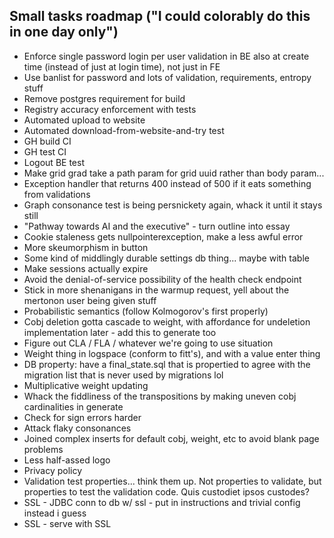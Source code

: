 Small tasks roadmap ("I could colorably do this in one day only")
---

- Enforce single password login per user validation in BE also at create time (instead of just at login time), not just in FE
- Use banlist for password and lots of validation, requirements, entropy stuff
- Remove postgres requirement for build
- Registry accuracy enforcement with tests
- Automated upload to website
- Automated download-from-website-and-try test
- GH build CI
- GH test CI
- Logout BE test
- Make grid grad take a path param for grid uuid rather than body param...
- Exception handler that returns 400 instead of 500 if it eats something from validations
- Graph consonance test is being persnickety again, whack it until it stays still
- "Pathway towards AI and the executive" - turn outline into essay
- Cookie staleness gets nullpointerexception, make a less awful error
- More skeumorphism in button
- Some kind of middlingly durable settings db thing... maybe with table
- Make sessions actually expire
- Avoid the denial-of-service possibility of the health check endpoint
- Stick in more shenanigans in the warmup request, yell about the mertonon user being given stuff
- Probabilistic semantics (follow Kolmogorov's first properly)
- Cobj deletion gotta cascade to weight, with affordance for undeletion implementation later - add this to generate too
- Figure out CLA / FLA / whatever we're going to use situation
- Weight thing in logspace (conform to fitt's), and with a value enter thing
- DB property: have a final\_state.sql that is propertied to agree with the migration list that is never used by migrations lol
- Multiplicative weight updating
- Whack the fiddliness of the transpositions by making uneven cobj cardinalities in generate
- Check for sign errors harder
- Attack flaky consonances
- Joined complex inserts for default cobj, weight, etc to avoid blank page problems
- Less half-assed logo
- Privacy policy
- Validation test properties... think them up. Not properties to validate, but properties to test the validation code. Quis custodiet ipsos custodes?
- SSL - JDBC conn to db w/ ssl - put in instructions and trivial config instead i guess
- SSL - serve with SSL
